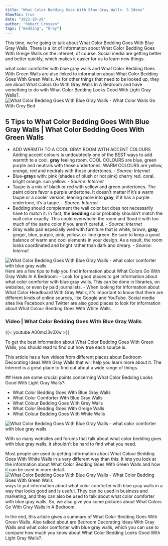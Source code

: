 ```yaml
---
title: "What Color Bedding Goes With Blue Gray Walls: 5 Ideas"
ShowToc: true 
date: "2022-10-28"
author: "Robert Crossen" 
tags: ["Bedding", "Gray"]
---
```


	
This time, we're going to talk about What Color Bedding Goes With Blue Gray Walls. There is a lot of information about What Color Bedding Goes With Greige Walls on the internet, of course. Social media are getting better and better quickly, which makes it easier for us to learn new things.

what color comforter with blue gray walls and What Color Bedding Goes With Green Walls are also linked to information about What Color Bedding Goes With Green Walls. As for other things that need to be looked up, they are about What Colors Go With Gray Walls In A Bedroom and have something to do with What Color Bedding Looks Good With Light Gray Walls?.
<img loading="lazy" src="https://i.pinimg.com/736x/32/13/b8/3213b896c8083860f7df77835a5c74c3.jpg" onerror="this.onerror=null;this.src='https://blogger.googleusercontent.com/img/a/AVvXsEhe7F7TRXHtjiKvHb5vS7DmnxvpHiDyoYyYvm1nHB3Qp2_w3BnM6A2eq4v7FYxCC9bfZt3a9vIMtAYEKUiaDQbHMg-ViyGmRIj39MLp0bGFfgfYw1Dc9q_H-T0wiTm3l0Uq42dETrN9eC8aGJ9_IORZsxST1AcLR7np1koOfcc7tnHa4S8Mwz_xD9d0=s16000';" alt="What Color Bedding Goes With Blue Gray Walls - What Color Walls Go With Grey Bed" >

## 5 Tips to What Color Bedding Goes With Blue Gray Walls | What Color Bedding Goes With Green Walls
-   ADD WARMTH TO A COOL GRAY ROOM WITH ACCENT COLOURS Adding accent colours is undoubtedly one of the BEST ways to add warmth to a cool, **gray** feeling room. COOL COLOURS are blue, green purple and neutrals with those undertones. WARM COLOURS are yellow, orange, red and neutrals with those undertones. - <cite>Source: Internet</cite>
-   Blue-**gray**s with: pink (shades of blush or hot pink) cherry red. coral. bright orange. sun yellow. - <cite>Source: Internet</cite>
-   Taupe is a mix of black or red with yellow and green undertones. The paint colors favor a purple undertone. It doesn’t matter if it’s a warm taupe or a cooler version, leaning more into **gray**, if it has a purple undertone, it’s a taupe. - <cite>Source: Internet</cite>
-   Bedding should complement the wall color but does not necessarily have to match it. In fact, the **bedding** color probably shouldn’t match the wall color exactly. This could overwhelm the room and flood it with too much of the same color if you aren’t careful. - <cite>Source: Internet</cite>
-   Gray walls pair especially well with furniture that is white, brown, **gray**, ginger, blue, purple, pink, yellow, or lime green. Be sure to keep a good balance of warm and cool elements in your design. As a result, the room looks coordinated and bright rather than dark and dreary. - <cite>Source: Internet</cite>


<img loading="lazy" src="http://www.tileideaz.com/wp-content/uploads/2015/07/IMG_22131.jpg" onerror="this.onerror=null;this.src='https://blogger.googleusercontent.com/img/a/AVvXsEhe7F7TRXHtjiKvHb5vS7DmnxvpHiDyoYyYvm1nHB3Qp2_w3BnM6A2eq4v7FYxCC9bfZt3a9vIMtAYEKUiaDQbHMg-ViyGmRIj39MLp0bGFfgfYw1Dc9q_H-T0wiTm3l0Uq42dETrN9eC8aGJ9_IORZsxST1AcLR7np1koOfcc7tnHa4S8Mwz_xD9d0=s16000';" alt="What Color Bedding Goes With Blue Gray Walls - what color comforter with blue gray walls" >
Here are a few tips to help you find information about What Colors Go With Gray Walls In A Bedroom:
- Look for good places to get information about what color comforter with blue gray walls. This can be done in libraries, on websites, or even by paid journalists.
- When looking for information about What Color Headboard With Gray Walls, it's important to know that there are different kinds of online sources, like Google and YouTube. Social media sites like Facebook and Twitter are also good places to look for information about What Colour Bedding Goes With White Walls.

### Video | What Color Bedding Goes With Blue Gray Walls
{{< youtube A00mcl3v0Xw >}} 

To get the best information about What Color Bedding Goes With Green Walls, you should read to find out how true each source is.

This article has a few videos from different places about Bedroom Decorating Ideas With Gray Walls that will help you learn more about it. The Internet is a great place to find out about a wide range of things.
<script async="async" data-cfasync="false" src="//normallydemandedalter.com/fe63df3c5408708b15d8dc3d9b206b31/invoke.js"></script>
<div id="container-fe63df3c5408708b15d8dc3d9b206b31"></div>
## Here are some crucial points concerning What Color Bedding Looks Good With Light Gray Walls?:

- What Color Bedding Goes With Blue Gray Walls
- What Color Comforter With Blue Gray Walls
- What Colour Bedding Goes With Grey Walls
- What Color Bedding Goes With Greige Walls
- What Colour Bedding Goes With White Walls

 <img loading="lazy" src="https://i.pinimg.com/originals/86/80/85/868085bcb220a9d345fcfedc4274bc13.jpg" onerror="this.onerror=null;this.src='https://blogger.googleusercontent.com/img/a/AVvXsEhe7F7TRXHtjiKvHb5vS7DmnxvpHiDyoYyYvm1nHB3Qp2_w3BnM6A2eq4v7FYxCC9bfZt3a9vIMtAYEKUiaDQbHMg-ViyGmRIj39MLp0bGFfgfYw1Dc9q_H-T0wiTm3l0Uq42dETrN9eC8aGJ9_IORZsxST1AcLR7np1koOfcc7tnHa4S8Mwz_xD9d0=s16000';" alt="What Color Bedding Goes With Blue Gray Walls - what color comforter with blue gray walls" >

With so many websites and forums that talk about what color bedding goes with blue gray walls, it shouldn't be hard to find what you need.

Most people are used to getting information about What Colour Bedding Goes With White Walls in a very different way than this. It lets you look at the information about What Color Bedding Goes With Green Walls and how it can be used in more detail.
<img loading="lazy" src="http://www.interiorsbycolor.com/wp-content/uploads/2013/11/pink-bedroom.jpg" onerror="this.onerror=null;this.src='https://blogger.googleusercontent.com/img/a/AVvXsEhe7F7TRXHtjiKvHb5vS7DmnxvpHiDyoYyYvm1nHB3Qp2_w3BnM6A2eq4v7FYxCC9bfZt3a9vIMtAYEKUiaDQbHMg-ViyGmRIj39MLp0bGFfgfYw1Dc9q_H-T0wiTm3l0Uq42dETrN9eC8aGJ9_IORZsxST1AcLR7np1koOfcc7tnHa4S8Mwz_xD9d0=s16000';" alt="What Color Bedding Goes With Blue Gray Walls - What Color Bedding Goes With Green Walls" >
ways to put information about what color comforter with blue gray walls in a way that looks good and is useful. They can be used in business and marketing, and they can also be used to talk about what color comforter with blue gray walls. So, we also give you some pictures about What Colors Go With Gray Walls In A Bedroom.

In the end, this article gives a summary of What Color Bedding Goes With Green Walls. Also talked about are Bedroom Decorating Ideas With Gray Walls and what color comforter with blue gray walls, which you can use to compare how much you know about What Color Bedding Looks Good With Light Gray Walls?.
	
	

